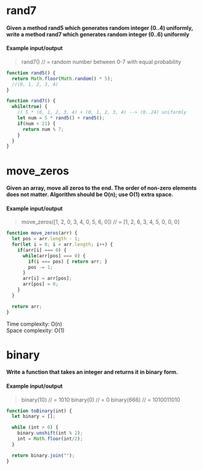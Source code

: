 # rand7
#### Given a method rand5 which generates random integer (0..4) uniformly, write a method rand7 which generates random integer (0..6) uniformly

#### Example input/output

> rand7() // = random number between 0-7 with equal probability

```JavaScript
function rand5() {
  return Math.floor(Math.random() * 5);
  //(0, 1, 2, 3, 4)
}

function rand7() {
  while(true) {
    // 5 * (0, 1, 2, 3, 4) + (0, 1, 2, 3, 4) --> (0..24) uniformly
    let num = 5 * rand5() + rand5();
    if(num < 21) {
      return num % 7;
    }
  }
}
```
# move_zeros
#### Given an array, move all zeros to the end. The order of non-zero elements does not matter. Algorithm should be O(n); use O(1) extra space.

#### Example input/output

> move_zeros([1, 2, 0, 3, 4, 0, 5, 6, 0]) // = [1, 2, 6, 3, 4, 5, 0, 0, 0]

```JavaScript
function move_zeros(arr) {
  let pos = arr.length - 1;
  for(let i = 0; i < arr.length; i++) {
    if(arr[i] === 0) {
      while(arr[pos] === 0) {
        if(i === pos) { return arr; }
        pos -= 1;
      }
      arr[i] = arr[pos];
      arr[pos] = 0;
    }
  }

  return arr;
}
```
Time complexity: O(n) <br>
Space complexity: O(1)

# binary
#### Write a function that takes an integer and returns it in binary form.

#### Example input/output

> binary(10) // = 1010
> binary(0) // = 0
> binary(666) // = 1010011010

```JavaScript
function toBinary(int) {
  let binary = [];

  while (int > 0) {
    binary.unshift(int % 2);
    int = Math.floor(int/2);
  }

  return binary.join("");
}
```
